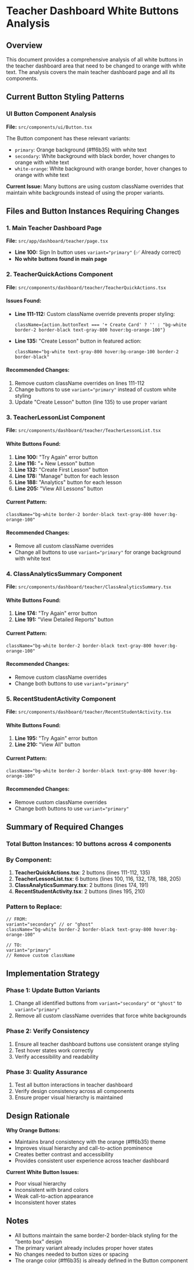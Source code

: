# Teacher Dashboard White Buttons Analysis

## Overview
This document provides a comprehensive analysis of all white buttons in the teacher dashboard area that need to be changed to orange with white text. The analysis covers the main teacher dashboard page and all its components.

## Current Button Styling Patterns

### UI Button Component Analysis
**File:** `src/components/ui/Button.tsx`

The Button component has these relevant variants:
- `primary`: Orange background (#ff6b35) with white text
- `secondary`: White background with black border, hover changes to orange with white text
- `white-orange`: White background with orange border, hover changes to orange with white text

**Current Issue:** Many buttons are using custom className overrides that maintain white backgrounds instead of using the proper variants.

## Files and Button Instances Requiring Changes

### 1. Main Teacher Dashboard Page
**File:** `src/app/dashboard/teacher/page.tsx`
- **Line 100:** Sign In button uses `variant="primary"` (✅ Already correct)
- **No white buttons found in main page**

### 2. TeacherQuickActions Component
**File:** `src/components/dashboard/teacher/TeacherQuickActions.tsx`

#### Issues Found:
- **Line 111-112:** Custom className override prevents proper styling:
  ```tsx
  className={action.buttonText === '+ Create Card' ? '' : "bg-white border-2 border-black text-gray-800 hover:bg-orange-100"}
  ```
  
- **Line 135:** "Create Lesson" button in featured action:
  ```tsx
  className="bg-white text-gray-800 hover:bg-orange-100 border-2 border-black"
  ```

#### Recommended Changes:
1. Remove custom className overrides on lines 111-112
2. Change buttons to use `variant="primary"` instead of custom white styling
3. Update "Create Lesson" button (line 135) to use proper variant

### 3. TeacherLessonList Component
**File:** `src/components/dashboard/teacher/TeacherLessonList.tsx`

#### White Buttons Found:
1. **Line 100:** "Try Again" error button
2. **Line 116:** "+ New Lesson" button
3. **Line 132:** "Create First Lesson" button
4. **Line 178:** "Manage" button for each lesson
5. **Line 188:** "Analytics" button for each lesson
6. **Line 205:** "View All Lessons" button

#### Current Pattern:
```tsx
className="bg-white border-2 border-black text-gray-800 hover:bg-orange-100"
```

#### Recommended Changes:
- Remove all custom className overrides
- Change all buttons to use `variant="primary"` for orange background with white text

### 4. ClassAnalyticsSummary Component
**File:** `src/components/dashboard/teacher/ClassAnalyticsSummary.tsx`

#### White Buttons Found:
1. **Line 174:** "Try Again" error button
2. **Line 191:** "View Detailed Reports" button

#### Current Pattern:
```tsx
className="bg-white border-2 border-black text-gray-800 hover:bg-orange-100"
```

#### Recommended Changes:
- Remove custom className overrides
- Change both buttons to use `variant="primary"`

### 5. RecentStudentActivity Component
**File:** `src/components/dashboard/teacher/RecentStudentActivity.tsx`

#### White Buttons Found:
1. **Line 195:** "Try Again" error button
2. **Line 210:** "View All" button

#### Current Pattern:
```tsx
className="bg-white border-2 border-black text-gray-800 hover:bg-orange-100"
```

#### Recommended Changes:
- Remove custom className overrides
- Change both buttons to use `variant="primary"`

## Summary of Required Changes

### Total Button Instances: 10 buttons across 4 components

### By Component:
1. **TeacherQuickActions.tsx**: 2 buttons (lines 111-112, 135)
2. **TeacherLessonList.tsx**: 6 buttons (lines 100, 116, 132, 178, 188, 205)
3. **ClassAnalyticsSummary.tsx**: 2 buttons (lines 174, 191)
4. **RecentStudentActivity.tsx**: 2 buttons (lines 195, 210)

### Pattern to Replace:
```tsx
// FROM:
variant="secondary" // or "ghost"
className="bg-white border-2 border-black text-gray-800 hover:bg-orange-100"

// TO:
variant="primary"
// Remove custom className
```

## Implementation Strategy

### Phase 1: Update Button Variants
1. Change all identified buttons from `variant="secondary"` or `"ghost"` to `variant="primary"`
2. Remove all custom className overrides that force white backgrounds

### Phase 2: Verify Consistency
1. Ensure all teacher dashboard buttons use consistent orange styling
2. Test hover states work correctly
3. Verify accessibility and readability

### Phase 3: Quality Assurance
1. Test all button interactions in teacher dashboard
2. Verify design consistency across all components
3. Ensure proper visual hierarchy is maintained

## Design Rationale

**Why Orange Buttons:**
- Maintains brand consistency with the orange (#ff6b35) theme
- Improves visual hierarchy and call-to-action prominence
- Creates better contrast and accessibility
- Provides consistent user experience across teacher dashboard

**Current White Button Issues:**
- Poor visual hierarchy
- Inconsistent with brand colors
- Weak call-to-action appearance
- Inconsistent hover states

## Notes

- All buttons maintain the same border-2 border-black styling for the "bento box" design
- The primary variant already includes proper hover states
- No changes needed to button sizes or spacing
- The orange color (#ff6b35) is already defined in the Button component